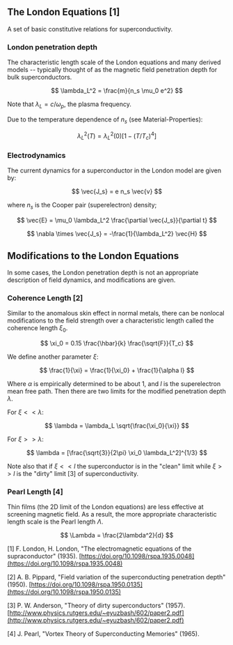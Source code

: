 ## The London Equations [1]

A set of basic constitutive relations for superconductivity.

### London penetration depth

The characteristic length scale of the London equations and many derived models -- typically thought of as the magnetic field
penetration depth for bulk superconductors.

$$ \lambda_L^2 = \frac{m}{n_s \mu_0 e^2} $$

Note that $\lambda_L = c/\omega_p$, the plasma frequency.

Due to the temperature dependence of $n_s$ (see Material-Properties):

$$ \lambda_L^2(T) = \lambda_L^2(0) [1 - (T/T_c)^4] $$

### Electrodynamics

The current dynamics for a superconductor in the London model are given by:

$$ \vec{J_s} = e n_s \vec{v} $$

where $n_s$ is the Cooper pair (superelectron) density;

$$ \vec{E} = \mu_0 \lambda_L^2 \frac{\partial \vec{J_s}}{\partial t} $$

$$ \nabla \times \vec{J_s} = -\frac{1}{\lambda_L^2} \vec{H} $$

## Modifications to the London Equations

In some cases, the London penetration depth is not an appropriate description of field dynamics, and modifications are given.

### Coherence Length [2]

Similar to the anomalous skin effect in normal metals, there can be nonlocal modifications to the field strength over
a characteristic length called the coherence length $\xi_0$.

$$ \xi_0 = 0.15 \frac{\hbar}{k} \frac{\sqrt{F}}{T_c} $$

We define another parameter $\xi$:

$$ \frac{1}{\xi} = \frac{1}{\xi_0} + \frac{1}{\alpha l} $$

Where $\alpha$ is empirically determined to be about 1, and $l$ is the superelectron mean free path. 
Then there are two limits for the modified penetration depth $\lambda$.

For $\xi << \lambda$:

$$ \lambda =  \lambda_L \sqrt{\frac{\xi_0}{\xi}} $$

For $\xi >> \lambda$:

$$ \lambda = [\frac{\sqrt{3}}{2\pi} \xi_0 \lambda_L^2]^{1/3} $$

Note also that if $\xi << l$ the superconductor is in the "clean" limit while $\xi >> l$ is the "dirty" limit [3]
of superconductivity.

### Pearl Length [4]

Thin films (the 2D limit of the London equations) are less effective at screening magnetic field. As a result, the more
appropriate characteristic length scale is the Pearl length $\Lambda$.

$$ \Lambda = \frac{2\lambda^2}{d} $$


[1] F. London, H. London, "The electromagnetic equations of the supraconductor" (1935). 
[https://doi.org/10.1098/rspa.1935.0048](https://doi.org/10.1098/rspa.1935.0048)

[2] A. B. Pippard, "Field variation of the superconducting penetration depth" (1950).
[https://doi.org/10.1098/rspa.1950.0135](https://doi.org/10.1098/rspa.1950.0135)

[3] P. W. Anderson, "Theory of dirty superconductors" (1957).
[http://www.physics.rutgers.edu/~eyuzbash/602/paper2.pdf](http://www.physics.rutgers.edu/~eyuzbash/602/paper2.pdf)

[4] J. Pearl, "Vortex Theory of Superconducting Memories" (1965).
